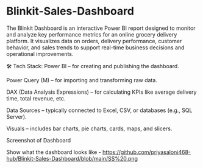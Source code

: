 # Blinkit-Sales-Dashboard
The Blinkit Dashboard is an interactive Power BI report designed to monitor and analyze key performance metrics for an online grocery delivery platform. 
It visualizes data on orders, delivery performance, customer behavior, and sales trends to support real-time business decisions and operational improvements.

🛠️ Tech Stack:
Power BI – for creating and publishing the dashboard.

Power Query (M) – for importing and transforming raw data.

DAX (Data Analysis Expressions) – for calculating KPIs like average delivery time, total revenue, etc.

Data Sources – typically connected to Excel, CSV, or databases (e.g., SQL Server).

Visuals – includes bar charts, pie charts, cards, maps, and slicers.



Screenshot of Dashboard

Show what the dashboard looks like - https://github.com/priyasaloni468-hub/Blinkit-Sales-Dashboard/blob/main/SS%20.png


